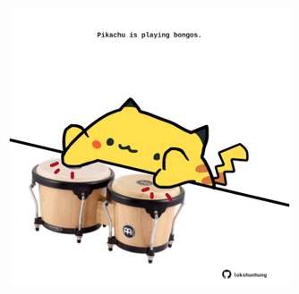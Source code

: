 <!-- built at 10/03/2021, 14:01:48 UTC -->
<p align="center">
  <img width="500" height="500" src="./ReadmeImage.svg">
</p>
